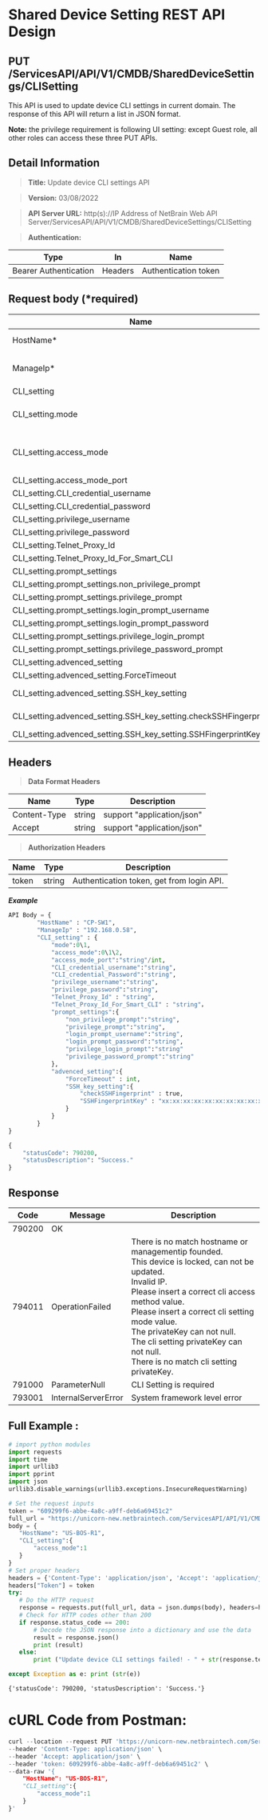 Shared Device Setting REST API Design 
==========================

## PUT /ServicesAPI/API/V1/CMDB/SharedDeviceSettings/CLISetting

This API is used to update device CLI settings in current domain. The response of this API will return a list in JSON format.<br>

**Note:** the privilege requirement is following UI setting: except Guest role, all other roles can access these three PUT APIs.

## Detail Information

>**Title:** Update device CLI settings API

>**Version:** 03/08/2022

>**API Server URL:** http(s)://IP Address of NetBrain Web API Server/ServicesAPI/API/V1/CMDB/SharedDeviceSettings/CLISetting

>**Authentication:**

|**Type**|**In**|**Name**|
|------|------|------|
|Bearer Authentication|Headers|Authentication token|

## Request body (*required)

|**Name**|**Type**|**Description**|
|------|------|------|
|HostName*| string | Device hostname.It is required if no input on ManageIp |
|ManageIp* | string | Device management IP address. It is required if no input on HostName|
|CLI_setting| object | CLI setting of current device. |
|CLI_setting.mode| integer | mode for cli access. <br> 0 : DirectAccess <br> 1 : ViaOtherDevice|
|CLI_setting.access_mode| integer | access mode. <br> 0 : Telnet <br> 1 : SSH <br> 2 : SSHPubicKey|
|CLI_setting.access_mode_port| integer | port number of access mode. |
|CLI_setting.CLI_credential_username| string | usename for CLI credential. |
|CLI_setting.CLI_credential_password| string | password for CLI credential. |
|CLI_setting.privilege_username| string | device privilege username. |
|CLI_setting.privilege_password| string | device privilege password. |
|CLI_setting.Telnet_Proxy_Id| string | Telnet_Proxy_Id. |
|CLI_setting.Telnet_Proxy_Id_For_Smart_CLI| string | Telnet_Proxy_Id_For_Smart_CLI. |
|CLI_setting.prompt_settings| object | object for CLI prompt settings. |
|CLI_setting.prompt_settings.non_privilege_prompt| string | non_privilege_prompt. |
|CLI_setting.prompt_settings.privilege_prompt| string | privilege_prompt. |
|CLI_setting.prompt_settings.login_prompt_username| string | login_prompt_username. |
|CLI_setting.prompt_settings.login_prompt_password| string | login_prompt_password. |
|CLI_setting.prompt_settings.privilege_login_prompt| string | privilege_login_prompt_username. |
|CLI_setting.prompt_settings.privilege_password_prompt| string | privilege_password_prompt. |
|CLI_setting.advenced_setting| object | object for CLI advanced settings. |
|CLI_setting.advenced_setting.ForceTimeout| integer | force time out for CLI access |
|CLI_setting.advenced_setting.SSH_key_setting| object | object for CLI SSH finger print settings. |
|CLI_setting.advenced_setting.SSH_key_setting.checkSSHFingerprint| bool | enable or not for SSH Fingerprint key. |
|CLI_setting.advenced_setting.SSH_key_setting.SSHFingerprintKey| string | SSH fingerprint key value. |



## Headers

>**Data Format Headers**

|**Name**|**Type**|**Description**|
|------|------|------|
|Content-Type|string|support "application/json"|  
|Accept|string|support "application/json"|

>**Authorization Headers**

|**Name**|**Type**|**Description**|
|------|------|------|
|token|string|Authentication token, get from login API.|

***Example***
```python
API Body = { 
        "HostName" : "CP-SW1",
        "ManageIp" : "192.168.0.58",
        "CLI_setting" : {
            "mode":0\1,
            "access_mode":0\1\2,
            "access_mode_port":"string"/int,
            "CLI_credential_username":"string",
            "CLI_credential_Password":"string",
            "privilege_username":"string",
            "privilege_password":"string",           
            "Telnet_Proxy_Id" : "string",
            "Telnet_Proxy_Id_For_Smart_CLI" : "string"，
            "prompt_settings":{
                "non_privilege_prompt":"string",
                "privilege_prompt":"string",
                "login_prompt_username":"string",
                "login_prompt_password":"string",
                "privilege_login_prompt":"string"
                "privilege_password_prompt":"string"
            },
            "advenced_setting":{
                "ForceTimeout" : int,
                "SSH_key_setting":{
                    "checkSSHFingerprint" : true,
                    "SSHFingerprintKey" : "xx:xx:xx:xx:xx:xx:xx:xx:xx:xx:xx:xx:xx:xx:xx:xx"
                }
            }
        }
}
```

```python
{
    "statusCode": 790200,
    "statusDescription": "Success."
}
```

## Response

| Code | Message | Description |
|--------|---------------------|------------------------------------------------------------------------------------------------------------------------------------------------------------------------------------|
| 790200 | OK ||
| 794011 | OperationFailed | There is no match hostname or managementip founded.<br>This device is locked, can not be updated.<br>Invalid IP.<br>Please insert a correct cli access method value.<br>Please insert a correct cli setting mode value.<br>The privateKey can not null.<br>The cli setting privateKey can not null.<br>There is no match cli setting privateKey. |
| 791000 | ParameterNull | CLI Setting is required |
| 793001 | InternalServerError | System framework level error |

 ## Full Example : 
 ```python
 # import python modules 
import requests
import time
import urllib3
import pprint
import json
urllib3.disable_warnings(urllib3.exceptions.InsecureRequestWarning)

# Set the request inputs
token = "609299f6-abbe-4a8c-a9ff-deb6a69451c2"
full_url = "https://unicorn-new.netbraintech.com/ServicesAPI/API/V1/CMDB/SharedDeviceSettings/CLISetting"
body = {
    "HostName": "US-BOS-R1",
    "CLI_setting":{
        "access_mode":1
    }
}
# Set proper headers
headers = {'Content-Type': 'application/json', 'Accept': 'application/json'}
headers["Token"] = token
try:
    # Do the HTTP request
    response = requests.put(full_url, data = json.dumps(body), headers=headers, verify=False)
    # Check for HTTP codes other than 200
    if response.status_code == 200:
        # Decode the JSON response into a dictionary and use the data
        result = response.json()
        print (result)
    else:
        print ("Update device CLI settings failed! - " + str(response.text))

except Exception as e: print (str(e))
```
	{'statusCode': 790200, 'statusDescription': 'Success.'}
	
# cURL Code from Postman:
```python
curl --location --request PUT 'https://unicorn-new.netbraintech.com/ServicesAPI/API/V1/CMDB/SharedDeviceSettings/CLISetting' \
--header 'Content-Type: application/json' \
--header 'Accept: application/json' \
--header 'token: 609299f6-abbe-4a8c-a9ff-deb6a69451c2' \
--data-raw '{
    "HostName": "US-BOS-R1",
    "CLI_setting":{
        "access_mode":1
    }
}'
```